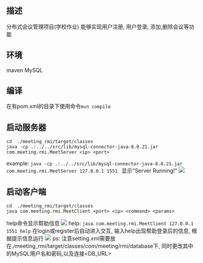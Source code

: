 ## 描述
分布式会议管理项目(学校作业)
能够实现用户注册, 用户登录, 添加,删除会议等功能

## 环境
maven
MySQL

## 编译
在有pom.xml的目录下使用命令```mvn compile```

## 启动服务器
```
cd  ./meeting_rmi/target/classes
java -cp .:../../src/lib/mysql-connector-java-8.0.21.jar com.meeting.rmi.MeetServer <ip> <port>
```
example: 
```java -cp .:../../src/lib/mysql-connector-java-8.0.21.jar com.meeting.rmi.MeetServer 127.0.0.1 1551 ```
显示"Server Running!"
![](image/serverRunning.png)

## 启动客户端
```
cd  ./meeting_rmi/target/classes
java com.meeting.rmi.MeetClient <port> <ip> <command> <params>
```
help命令显示帮助信息
![](image/helpBeforeLogin.png)
help: 
```java com.meeting.rmi.MeetClient 127.0.0.1 1551 help```
在login或register后自动进入交互, 输入help出现帮助登录后的信息, 根据提示信息运行
![](image/helpAfterLogin.png)
ps: 注意setting.xml需要放在./meeting_rmi/target/classes/com/meeting/rmi/database下, 同时更改其中的MySQL用户名<USER>和密码<PASSWORD>,以及连接<DB_URL>